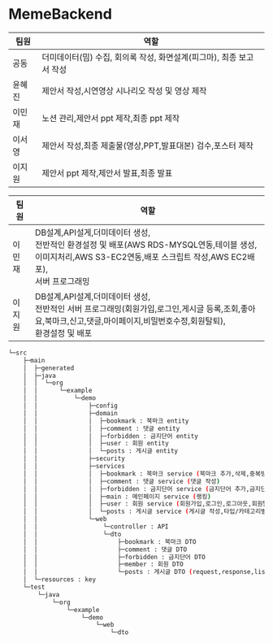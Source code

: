 # MemeBackend
|팀원|역할|
|--------|--------------------|
|공동|더미데이터(밈) 수집, 회의록 작성, 화면설계(피그마), 최종 보고서 작성|
|윤혜진|제안서 작성,시연영상 시나리오 작성 및 영상 제작|
|이민재|노션 관리,제안서 ppt 제작,최종 ppt 제작|
|이서영|제안서 작성,최종 제출물(영상,PPT,발표대본) 검수,포스터 제작|
|이지원|제안서 ppt 제작,제안서 발표,최종 발표|


|팀원|역할|
|--------|-------------------|
|이민재|DB설계,API설게,더미데이터 생성,</br>전반적인 환경설정 및 배포(AWS RDS-MYSQL연동,테이블 생성,이미지처리,AWS S3-EC2연동,배포 스크립트 작성,AWS EC2배포),</br>서버 프로그래밍|
|이지원|DB설계,API설계,더미데이터 생성,</br>전반적인 서버 프로그래밍(회원가입,로그인,게시글 등록,조회,좋아요,북마크,신고,댓글,마이페이지,비밀번호수정,회원탈퇴),</br>환경설정 및 배포|
````bash
└─src
    ├─main
    │  ├─generated
    │  ├─java
    │  │  └─org
    │  │      └─example
    │  │          └─demo
    │  │              ├─config
    │  │              ├─domain
    │  │              │  ├─bookmark : 북마크 entity
    │  │              │  ├─comment : 댓글 entity
    │  │              │  ├─forbidden : 금지단어 entity
    │  │              │  ├─user : 회원 entity
    │  │              │  └─posts : 게시글 entity
    │  │              ├─security
    │  │              ├─services
    │  │              │  ├─bookmark : 북마크 service (북마크 추가,삭제,중복방지처리)
    │  │              │  ├─comment : 댓글 service (댓글 작성)
    │  │              │  ├─forbidden : 금지단어 service (금지단어 추가,금지단어 필터링,금지단어 게시글 삭제)
    │  │              │  ├─main : 메인페이지 service (랭킹)
    │  │              │  ├─user : 회원 service (회원가입,로그인,로그아웃,회원탈퇴,마이페이지)
    │  │              │  └─posts : 게시글 service (게시글 작성,타입/카테고리별 조회,키워드 검색,상세 페이지)
    │  │              └─web
    │  │                  └─controller : API  
    │  │                  └─dto
    │  │                      ├─bookmark : 북마크 DTO
    │  │                      ├─comment : 댓글 DTO
    │  │                      ├─forbidden : 금지단어 DTO
    │  │                      ├─member : 회원 DTO
    │  │                      └─posts : 게시글 DTO (request,response,list_response)
    │  └─resources : key
    └─test
        └─java
            └─org
                └─example
                    └─demo
                        └─web
                            └─dto
````
